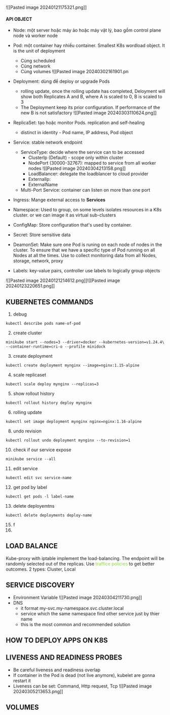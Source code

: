 ![[Pasted image 20240121175321.png]]

#### API OBJECT
- Node: một server hoặc máy ảo hoặc máy vật lý, bao gồm control plane node và worker node
- Pod: một container hay nhiều container. Smallest K8s wordload object. It is the unit of deployment
	- Cùng scheduled
	- Cùng network
	- Cùng volumes
	![[Pasted image 20240302161901.pn
- Deployment: dùng để deploy or upgrade Pods
	- rolling update, once the rolling update has completed, Deloyment will show both Replicates A and B, where A is scaled to 0, B is scaled to 3
	- The Deployment keep its prior configuration. If performance of the new B is not satisfactory
	  ![[Pasted image 20240303110624.png]]
- ReplicaSet: tạo hoặc monitor Pods. replication and self-healing
	- distinct in identity - Pod name, IP address, Pod object
- Service: stable network endpoint
	- ServiceType: decide where the service can to be accessed
		- ClusterIp (Default) - scope only within cluster
		- NodePort (30000-32767): mapped to service from all worker nodes
			![[Pasted image 20240304213158.png]]
		- LoadBalancer: delegate the loadblancer to cloud provider
		- ExternalIp: 
		- ExternalName
	- Multi-Port Service: container can listen on more than one port
	
- Ingress: Mange external access to **Services**
- Namespace: Used to group, on some levels isolates resources in a K8s cluster. or we can image it as virtual sub-clusters
- ConfigMap: Store configuration that's used by container. 
- Secret: Store sensitive data
- DeamonSet: Make sure one Pod is runing on each node of nodes in the cluster. To ensure that we have a specific type of Pod running on all Nodes at all the times. Use to collect monitoring data from all Nodes, storage, network, proxy 
- Labels: key-value pairs, controller use labels to logically group objects

![[Pasted image 20240121214612.png]]![[Pasted image 20240123220651.png]]
## KUBERNETES COMMANDS
1. debug
```
kubectl describe pods name-of-pod
```
2. create cluster
```
minikube start --nodes=3 --driver=docker --kubernetes-version=v1.24.4\ 
--container-runtime=cri-o --profile minidock
```
3. create deployment
```
kubectl create deployment mynginx --image=nginx:1.15-alpine
```
4. scale replicaset
```
kubectl scale deploy mynginx --replicas=3
```
5. show rollout history
```
kubectl rollout history deploy mynginx
```
6. rolling update
```
kubectl set image deployment mynginx nginx=nginx:1.16-alpine
```
8. undo revision
```
kubectl rollout undo deployment mynginx --to-revision=1
```
10. check if our service expose
```
minikube service --all
```
11. edit service
```
kubectl edit svc service-name
```
12. get pod by label
```
kubectl get pods -l label-name
```
13. delete deployemtns
```
kubectl delete deployments deploy-name
```
15. f
16. 

## LOAD BALANCE
Kube-proxy with iptable implement the load-balancing. The endpoint will be randomly selected out of the replicas. Use <span style="color:#92d050">traffice policies</span> to get better outcomes. 2 types: Cluster, Local
## SERVICE DISCOVERY
- Environment Variable
	![[Pasted image 20240304211730.png]]
- DNS
	- it format my-svc.my-namespace.svc.cluster.local
	- service which the same namespace find other service just by thier name
	- this is the most common and recommended solution

## HOW TO DEPLOY APPS ON K8S
## LIVENESS AND READINESS PROBES
- Be careful liveness and readiness overlap
- If container in the Pod is dead (not live anymore), kubelet are gonna restart it
- Liveness can be set: Command, Http request, Tcp
![[Pasted image 20240305213653.png]]

## VOLUMES
	